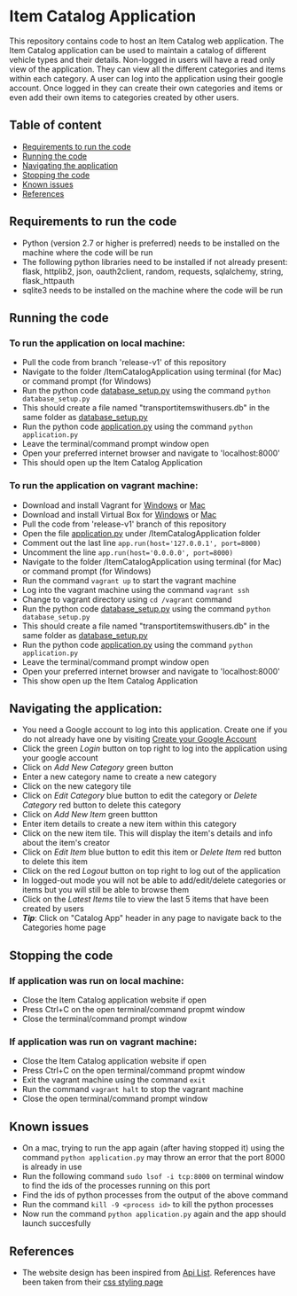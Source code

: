# Item Catalog Application

This repository contains code to host an Item Catalog web application. The Item Catalog application can be used to maintain a catalog of different vehicle types and their details. Non-logged in users will have a read only view of the application. They can view all the different categories and items within each category. A user can log into the application using their google account. Once logged in they can create their own categories and items or even add their own items to categories created by other users.


## Table of content
- [Requirements to run the code](#requirements-to-run-the-code)
- [Running the code](#running-the-code)
- [Navigating the application](#navigating-the-application)
- [Stopping the code](#stopping-the-code)
- [Known issues](#known-issues)
- [References](#references)


## Requirements to run the code
- Python (version 2.7 or higher is preferred) needs to be installed on the machine where the code will be run
- The following python libraries need to be installed if not already present: flask, httplib2, json, oauth2client, random, requests, sqlalchemy, string, flask_httpauth
- sqlite3 needs to be installed on the machine where the code will be run

## Running the code
### To run the application on local machine:
- Pull the code from branch 'release-v1' of this repository
- Navigate to the folder /ItemCatalogApplication using terminal (for Mac) or command prompt (for Windows)
- Run the python code [database_setup.py](./database_setup.py) using the command `python database_setup.py`
- This should create a file named "transportitemswithusers.db" in the same folder as [database_setup.py](./database_setup.py)
- Run the python code [application.py](./application.py) using the command `python application.py`
- Leave the terminal/command prompt window open
- Open your preferred internet browser and navigate to 'localhost:8000'
- This should open up the Item Catalog Application

### To run the application on vagrant machine:
- Download and install Vagrant for [Windows](https://releases.hashicorp.com/vagrant/2.1.1/vagrant_2.1.1_x86_64.msi) or [Mac](https://releases.hashicorp.com/vagrant/2.1.1/vagrant_2.1.1_x86_64.dmg)
- Download and install Virtual Box for [Windows](https://download.virtualbox.org/virtualbox/5.1.36/VirtualBox-5.1.36-122416-Win.exe) or [Mac](https://download.virtualbox.org/virtualbox/5.1.36/VirtualBox-5.1.36-122089-OSX.dmg)
- Pull the code from 'release-v1' branch of this repository
- Open the file [application.py](./application.py) under /ItemCatalogApplication folder
- Comment out the last line `app.run(host='127.0.0.1', port=8000)`
- Uncomment the line `app.run(host='0.0.0.0', port=8000)`
- Navigate to the folder /ItemCatalogApplication using terminal (for Mac) or command prompt (for Windows)
- Run the command `vagrant up` to start the vagrant machine
- Log into the vagrant machine using the command `vagrant ssh`
- Change to vagrant directory using `cd /vagrant` command
- Run the python code [database_setup.py](./database_setup.py) using the command `python database_setup.py`
- This should create a file named "transportitemswithusers.db" in the same folder as [database_setup.py](./database_setup.py)
- Run the python code [application.py](./application.py) using the command `python application.py`
- Leave the terminal/command prompt window open
- Open your preferred internet browser and navigate to 'localhost:8000'
- This show open up the Item Catalog Application


## Navigating the application:
- You need a Google account to log into this application. Create one if you do not already have one by visiting [Create your Google Account](https://accounts.google.com/signup)
- Click the green _Login_ button on top right to log into the application using your google account
- Click on _Add New Category_ green button
- Enter a new category name to create a new category
- Click on the new category tile
- Click on _Edit Category_ blue button to edit the category or _Delete Category_ red button to delete this category
- Click on _Add New Item_ green buttton
- Enter item details to create a new item within this category
- Click on the new item tile. This will display the item's details and info about the item's creator
- Click on _Edit Item_ blue button to edit this item or _Delete Item_ red button to delete this item
- Click on the red _Logout_ button on top right to log out of the application
- In logged-out mode you will not be able to add/edit/delete categories or items but you will still be able to browse them
- Click on the _Latest Items_ tile to view the last 5 items that have been created by users
- **_Tip_**: Click on "Catalog App" header in any page to navigate back to the Categories home page


## Stopping the code
### If application was run on local machine:
- Close the Item Catalog application website if open
- Press Ctrl+C on the open terminal/command propmt window
- Close the terminal/command prompt window

### If application was run on vagrant machine:
- Close the Item Catalog application website if open
- Press Ctrl+C on the open terminal/command propmt window
- Exit the vagrant machine using the command `exit`
- Run the command `vagrant halt` to stop the vagrant machine
- Close the open terminal/command prompt window


## Known issues
- On a mac, trying to run the app again (after having stopped it) using the command `python application.py` may throw an error that the port 8000 is already in use
- Run the following command `sudo lsof -i tcp:8000` on terminal window to find the ids of the processes running on this port
- Find the ids of python processes from the output of the above command
- Run the command `kill -9 <process id>` to kill the python processes
- Now run the command `python application.py` again and the app should launch succesfully


## References
- The website design has been inspired from [Api List](https://apilist.fun/). References have been taken from their [css styling page](https://apilist.fun/stylesheets/style.css)
